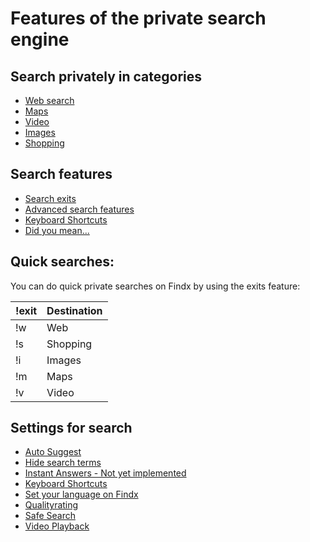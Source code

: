 # Features of the private search engine  
  
## Search privately in categories
- [Web search](/en/websearch)
- [Maps](/en/maps)
- [Video](/en/features/video)
- [Images](/en/features/images)
- [Shopping](/en/features/shopping)  

## Search features  
- [Search exits](/en/search-exits)
- [Advanced search features](/en/features/advanced-search)
- [Keyboard Shortcuts](/en/features/keyboard-shortcuts)
- [Did you mean...](/en/features/did-you-mean)   

## Quick searches:
You can do quick private searches on Findx by using the exits feature:

| !exit | Destination |
| ------------- | ------------- | 
| !w  | Web | 
| !s  | Shopping | 
| !i  | Images | 
| !m  | Maps | 
| !v  | Video |

## Settings for search

- [Auto Suggest](/en/settings/auto-suggest)
- [Hide search terms](/en/settings/hide-search-terms)
- [Instant Answers - Not yet implemented](/en/settings/instant-answer)
- [Keyboard Shortcuts](/en/features/keyboard-shortcuts)
- [Set your language on Findx](/en/settings/languagedetection)  
- [Qualityrating](/en/improvesearch/rate-result)
- [Safe Search](/en/settings/safesearch)
- [Video Playback](/en/settings/video-playback)
